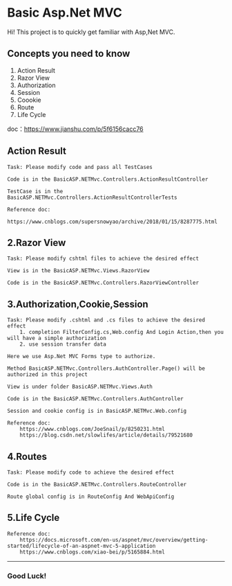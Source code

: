 # Basic Asp.Net MVC 
Hi! This project is to quickly get familiar with Asp,Net MVC.

## Concepts you need to know
1. Action Result
2. Razor View
3. Authorization
4. Session
5. Coookie
6. Route
7. Life Cycle

doc：https://www.jianshu.com/p/5f6156cacc76

## Action Result
    Task: Please modify code and pass all TestCases

    Code is in the BasicASP.NETMvc.Controllers.ActionResultController
    
    TestCase is in the BasicASP.NETMvc.Controllers.ActionResultControllerTests
    
    Reference doc: 
        https://www.cnblogs.com/supersnowyao/archive/2018/01/15/8287775.html
    
## 2.Razor View
    Task: Please modify cshtml files to achieve the desired effect
    
    View is in the BasicASP.NETMvc.Views.RazorView
    
    Code is in the BasicASP.NETMvc.Controllers.RazorViewController 
    
## 3.Authorization,Cookie,Session
    
    Task: Please modify .cshtml and .cs files to achieve the desired effect
        1. completion FilterConfig.cs,Web.config And Login Action,then you will have a simple authorization
        2. use session transfer data
         
    Here we use Asp.Net MVC Forms type to authorize.
    
    Method BasicASP.NETMvc.Controllers.AuthController.Page() will be authorized in this project 
        
    View is under folder BasicASP.NETMvc.Views.Auth
    
    Code is in the BasicASP.NETMvc.Controllers.AuthController 
    
    Session and cookie config is in BasicASP.NETMvc.Web.config
    
    Reference doc:
        https://www.cnblogs.com/JoeSnail/p/8250231.html
        https://blog.csdn.net/slowlifes/article/details/79521680
    
## 4.Routes
    Task: Please modify code to achieve the desired effect
    
    Code is in the BasicASP.NETMvc.Controllers.RouteController
    
    Route global config is in RouteConfig And WebApiConfig
    
## 5.Life Cycle
    Reference doc:
        https://docs.microsoft.com/en-us/aspnet/mvc/overview/getting-started/lifecycle-of-an-aspnet-mvc-5-application
        https://www.cnblogs.com/xiao-bei/p/5165884.html
--- 
### Good Luck!